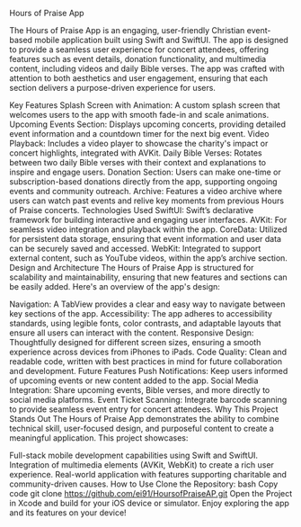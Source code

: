 Hours of Praise App


The Hours of Praise App is an engaging, user-friendly Christian event-based mobile application built using Swift and SwiftUI. The app is designed to provide a seamless user experience for concert attendees, offering features such as event details, donation functionality, and multimedia content, including videos and daily Bible verses. The app was crafted with attention to both aesthetics and user engagement, ensuring that each section delivers a purpose-driven experience for users.

Key Features
Splash Screen with Animation: A custom splash screen that welcomes users to the app with smooth fade-in and scale animations.
Upcoming Events Section: Displays upcoming concerts, providing detailed event information and a countdown timer for the next big event.
Video Playback: Includes a video player to showcase the charity's impact or concert highlights, integrated with AVKit.
Daily Bible Verses: Rotates between two daily Bible verses with their context and explanations to inspire and engage users.
Donation Section: Users can make one-time or subscription-based donations directly from the app, supporting ongoing events and community outreach.
Archive: Features a video archive where users can watch past events and relive key moments from previous Hours of Praise concerts.
Technologies Used
SwiftUI: Swift’s declarative framework for building interactive and engaging user interfaces.
AVKit: For seamless video integration and playback within the app.
CoreData: Utilized for persistent data storage, ensuring that event information and user data can be securely saved and accessed.
WebKit: Integrated to support external content, such as YouTube videos, within the app’s archive section.
Design and Architecture
The Hours of Praise App is structured for scalability and maintainability, ensuring that new features and sections can be easily added. Here's an overview of the app's design:

Navigation: A TabView provides a clear and easy way to navigate between key sections of the app.
Accessibility: The app adheres to accessibility standards, using legible fonts, color contrasts, and adaptable layouts that ensure all users can interact with the content.
Responsive Design: Thoughtfully designed for different screen sizes, ensuring a smooth experience across devices from iPhones to iPads.
Code Quality: Clean and readable code, written with best practices in mind for future collaboration and development.
Future Features
Push Notifications: Keep users informed of upcoming events or new content added to the app.
Social Media Integration: Share upcoming events, Bible verses, and more directly to social media platforms.
Event Ticket Scanning: Integrate barcode scanning to provide seamless event entry for concert attendees.
Why This Project Stands Out
The Hours of Praise App demonstrates the ability to combine technical skill, user-focused design, and purposeful content to create a meaningful application. This project showcases:

Full-stack mobile development capabilities using Swift and SwiftUI.
Integration of multimedia elements (AVKit, WebKit) to create a rich user experience.
Real-world application with features supporting charitable and community-driven causes.
How to Use
Clone the Repository:
bash
Copy code
git clone https://github.com/ei91/HoursofPraiseAP.git
Open the Project in Xcode and build for your iOS device or simulator.
Enjoy exploring the app and its features on your device!
